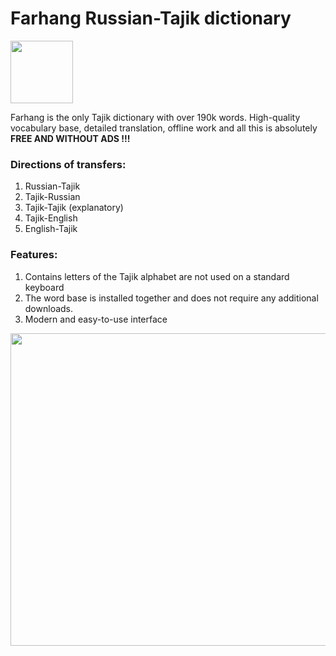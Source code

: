 # Farhang Russian-Tajik dictionary

<img src="https://github.com/boronov/farhang/blob/master/forPlayMarket/appIcon.png"  height="100" width="100" >

Farhang is the only Tajik dictionary with over 190k words. High-quality vocabulary base, detailed translation, offline work and all this is absolutely **FREE AND WITHOUT ADS !!!**

### Directions of transfers:

1. Russian-Tajik
2. Tajik-Russian
3. Tajik-Tajik (explanatory)
4. Tajik-English
5. English-Tajik

### Features:

1. Contains letters of the Tajik alphabet are not used on a standard keyboard
2. The word base is installed together and does not require any additional downloads.
3. Modern and easy-to-use interface

<img src="https://github.com/boronov/farhang/blob/master/forPlayMarket/screenShots/desc.jpg"  height="500" width="1024" >
